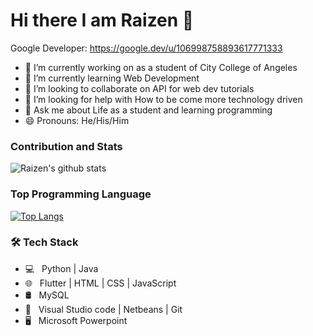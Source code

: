 # Hi there I am Raizen 👋

Google Developer: https://google.dev/u/106998758893617771333

- 🔭 I’m currently working on as a student of City College of Angeles
- 🌱 I’m currently learning Web Development 
- 👯 I’m looking to collaborate on API for web dev tutorials
- 🤔 I’m looking for help with How to be come more technology driven
- 💬 Ask me about Life as a student and learning programming 
- 😄 Pronouns: He/His/Him
<!--  - 📫 How to reach me -->

### Contribution and Stats
![Raizen's github stats](https://github-readme-stats.vercel.app/api?username=zenraiching&show_icons=true&theme=default)

### Top Programming Language 

[![Top Langs](https://github-readme-stats.vercel.app/api/top-langs/?username=zenraiching&layout=compact)](https://github.com/zenraiching/github-readme-stats)


<h3>🛠 Tech Stack</h3>

- 💻 &nbsp; Python | Java 
- 🌐 &nbsp; Flutter | HTML | CSS | JavaScript 
- 🛢 &nbsp; MySQL 
- 🔧 &nbsp; Visual Studio code | Netbeans | Git
- 🖥 &nbsp; Microsoft Powerpoint
